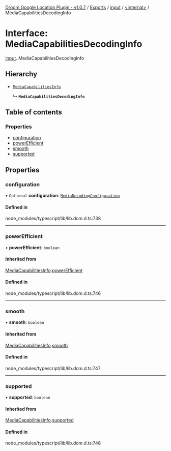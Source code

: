 [Droom Google Location Plugin - v1.0.7](../README.md) / [Exports](../modules.md) / [input](../modules/input.md) / [<internal\>](../modules/input._internal_.md) / MediaCapabilitiesDecodingInfo

# Interface: MediaCapabilitiesDecodingInfo

[input](../modules/input.md).[<internal>](../modules/input._internal_.md).MediaCapabilitiesDecodingInfo

## Hierarchy

- [`MediaCapabilitiesInfo`](input._internal_.MediaCapabilitiesInfo.md)

  ↳ **`MediaCapabilitiesDecodingInfo`**

## Table of contents

### Properties

- [configuration](input._internal_.MediaCapabilitiesDecodingInfo.md#configuration)
- [powerEfficient](input._internal_.MediaCapabilitiesDecodingInfo.md#powerefficient)
- [smooth](input._internal_.MediaCapabilitiesDecodingInfo.md#smooth)
- [supported](input._internal_.MediaCapabilitiesDecodingInfo.md#supported)

## Properties

### configuration

• `Optional` **configuration**: [`MediaDecodingConfiguration`](input._internal_.MediaDecodingConfiguration.md)

#### Defined in

node_modules/typescript/lib/lib.dom.d.ts:738

___

### powerEfficient

• **powerEfficient**: `boolean`

#### Inherited from

[MediaCapabilitiesInfo](input._internal_.MediaCapabilitiesInfo.md).[powerEfficient](input._internal_.MediaCapabilitiesInfo.md#powerefficient)

#### Defined in

node_modules/typescript/lib/lib.dom.d.ts:746

___

### smooth

• **smooth**: `boolean`

#### Inherited from

[MediaCapabilitiesInfo](input._internal_.MediaCapabilitiesInfo.md).[smooth](input._internal_.MediaCapabilitiesInfo.md#smooth)

#### Defined in

node_modules/typescript/lib/lib.dom.d.ts:747

___

### supported

• **supported**: `boolean`

#### Inherited from

[MediaCapabilitiesInfo](input._internal_.MediaCapabilitiesInfo.md).[supported](input._internal_.MediaCapabilitiesInfo.md#supported)

#### Defined in

node_modules/typescript/lib/lib.dom.d.ts:748
